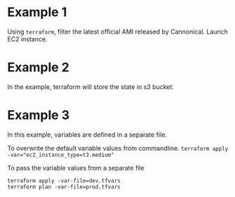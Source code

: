 # Example 1
Using `terraform`, filter the latest official AMI released by Cannonical. Launch EC2 instance.

# Example 2
In the example, terraform will store the state in s3 bucket.

# Example 3
In this example, variables are defined in a separate file. 

To overwrite the default variable values from commandline.
`
terraform apply -var="ec2_instance_type=t3.medium"
`

To pass the variable values from a separate file
~~~
terraform apply -var-file=dev.tfvars
terraform plan -var-file=prod.tfvars
~~~